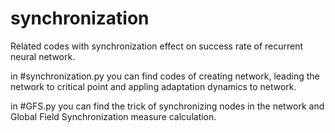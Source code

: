 # synchronization
Related codes with synchronization effect on success rate of recurrent neural network.

in #synchronization.py you can find codes of creating network, leading the network to critical point and appling adaptation dynamics to network.

in #GFS.py you can find the trick of synchronizing nodes in the network and Global Field Synchronization measure calculation.
